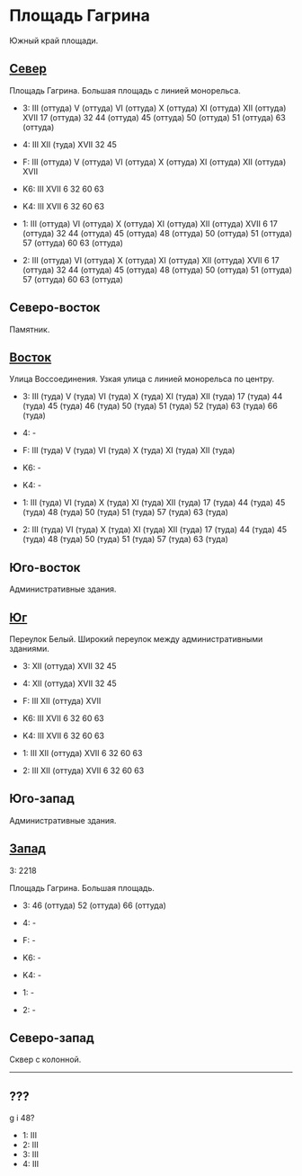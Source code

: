 # Площадь Гагрина

Южный край площади.

## [Север](./500090.md)

Площадь Гагрина.
Большая площадь с линией монорельса.

* 3:    III (оттуда)    V (оттуда)      VI (оттуда)     X (оттуда)      XI (оттуда)
        XII (оттуда)    XVII
        17 (оттуда)     32      44 (оттуда)     45 (оттуда)     50 (оттуда)
        51 (оттуда)     63 (оттуда)
* 4:    III     XII (туда)      XVII
        32      45
* F:    III (оттуда)    V (оттуда)      VI (оттуда)     X (оттуда)
        XI (оттуда)     XII (оттуда)    XVII

* K6:   III XVII
        6   32  60  63
* K4:   III XVII
        6   32  60  63
* 1:    III (оттуда)    VI (оттуда) X (оттуда)  XI (оттуда) XII (оттуда)    XVII
        6   17 (оттуда) 32  44 (оттуда) 45 (оттуда) 48 (оттуда) 50 (оттуда) 51 (оттуда) 57 (оттуда) 60  63 (оттуда)
* 2:    III (оттуда)    VI (оттуда) X (оттуда)  XI (оттуда) XII (оттуда)    XVII
        6   17 (оттуда) 32  44 (оттуда) 45 (оттуда) 48 (оттуда) 50 (оттуда) 51 (оттуда) 57 (оттуда) 60  63 (оттуда)

## Северо-восток

Памятник.

## [Восток](./510100.md)

Улица Воссоединения.
Узкая улица с линией монорельса по центру.

* 3:    III (туда)      V (туда)        VI (туда)       X (туда)        XI (туда)
        XII (туда)
        17 (туда)       44 (туда)       45 (туда)       46 (туда)       50 (туда)
        51 (туда)       52 (туда)       63 (туда)       66 (туда)
* 4:    -
* F:    III (туда)      V (туда)        VI (туда)       X (туда)
        XI (туда)       XII (туда)

* K6:   -
* K4:   -
* 1:    III (туда)  VI (туда)   X (туда)    XI (туда)   XII (туда)
        17 (туда)   44 (туда)   45 (туда)   48 (туда)   50 (туда)   51 (туда)   57 (туда)   63 (туда)
* 2:    III (туда)  VI (туда)   X (туда)    XI (туда)   XII (туда)
        17 (туда)   44 (туда)   45 (туда)   48 (туда)   50 (туда)   51 (туда)   57 (туда)   63 (туда)

## Юго-восток

Административные здания.

## [Юг](./10500125.md)

Переулок Белый.
Широкий переулок между административными зданиями.

* 3:    XII (оттуда)    XVII    32      45
* 4:    XII (оттуда)    XVII    32      45
* F:    III XII (оттуда)    XVII

* K6:   III XVII
        6   32  60  63
* K4:   III XVII
        6   32  60  63
* 1:    III XII (оттуда)    XVII
        6   32  60  63
* 2:    III XII (оттуда)    XVII
        6   32  60  63

## Юго-запад

Административные здания.

## [Запад](./490100.md)

З:  2218

Площадь Гагрина.
Большая площадь.

* 3:    46 (оттуда) 52 (оттуда) 66 (оттуда)
* 4:    -
* F:    -

* K6:   -
* K4:   -
* 1:    -
* 2:    -

## Северо-запад

Сквер с колонной.

----

## ???

g   i
48?

* 1:    III
* 2:    III
* 3:    III
* 4:    III
